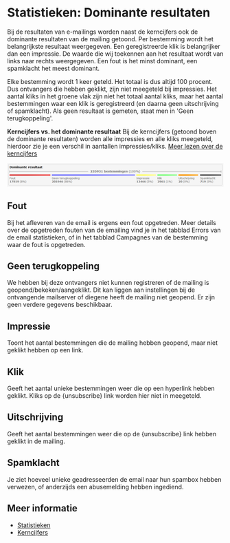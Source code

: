 # Statistieken: Dominante resultaten

Bij de resultaten van e-mailings worden naast de kerncijfers ook de
dominante resultaten van de mailing getoond. Per bestemming wordt het
belangrijkste resultaat weergegeven. Een geregistreerde klik is
belangrijker dan een impressie. De waarde die wij toekennen aan het
resultaat wordt van links naar rechts weergegeven. Een fout is het minst
dominant, een spamklacht het meest dominant.

Elke bestemming wordt 1 keer geteld. Het totaal is dus altijd 100
procent. Dus ontvangers die hebben geklikt, zijn niet meegeteld bij
impressies. Het aantal kliks in het groene vlak zijn niet het totaal
aantal kliks, maar het aantal bestemmingen waar een klik is
geregistreerd (en daarna geen uitschrijving of spamklacht). Als geen
resultaat is gemeten, staat men in 'Geen terugkoppeling'.

**Kerncijfers vs. het dominante resultaat**
Bij de kerncijfers (getoond boven de dominante resultaten) worden alle
impressies en alle kliks meegeteld, hierdoor zie je een verschil in
aantallen impressies/kliks.
[ Meer lezen over de
kerncijfers](./statistics-key-figures.md)

![](../images/sjabloon_clip_image001.png)

**Fout**
--------

Bij het afleveren van de email is ergens een fout opgetreden. Meer
details over de opgetreden fouten van de emailing vind je in het tabblad
Errors van de email statistieken, of in het tabblad Campagnes van de
bestemming waar de fout is opgetreden.

**Geen terugkoppeling**
-----------------------

We hebben bij deze ontvangers niet kunnen registreren of de mailing is
geopend/bekeken/aangeklikt. Dit kan liggen aan instellingen bij de
ontvangende mailserver of diegene heeft de mailing niet geopend. Er zijn
geen verdere gegevens beschikbaar.

**Impressie**
-------------

Toont het aantal bestemmingen die de mailing hebben geopend, maar niet
geklikt hebben op een link.

**Klik**
--------

Geeft het aantal unieke bestemmingen weer die op een hyperlink hebben
geklikt. Kliks op de {unsubscribe} link worden hier niet in meegeteld.

**Uitschrijving**
-----------------

Geeft het aantal bestemmingen weer die op de {unsubscribe} link hebben
geklikt in de mailing.

**Spamklacht**
--------------

Je ziet hoeveel unieke geadresseerden de email naar hun spambox hebben
verwezen, of anderzijds een abusemelding hebben ingediend.

## Meer informatie
* [Statistieken](./statistics)
* [Kerncijfers](./statistics-key-figures)
